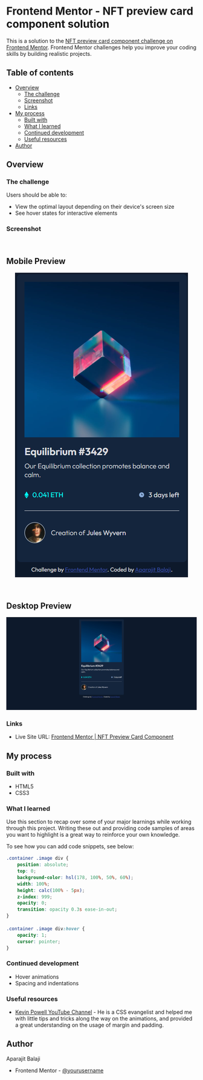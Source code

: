 # Frontend Mentor - NFT preview card component solution

This is a solution to the [NFT preview card component challenge on Frontend Mentor](https://www.frontendmentor.io/challenges/nft-preview-card-component-SbdUL_w0U). Frontend Mentor challenges help you improve your coding skills by building realistic projects. 

## Table of contents

- [Overview](#overview)
  - [The challenge](#the-challenge)
  - [Screenshot](#screenshot)
  - [Links](#links)
- [My process](#my-process)
  - [Built with](#built-with)
  - [What I learned](#what-i-learned)
  - [Continued development](#continued-development)
  - [Useful resources](#useful-resources)
- [Author](#author)

## Overview

### The challenge

Users should be able to:

- View the optimal layout depending on their device's screen size
- See hover states for interactive elements

### Screenshot

<br>
<h2 >Mobile Preview</h2>
<p align="center">
  <img src="https://github.com/aparajitdotbee/nft-preview-card-component/blob/main/final-designs/mobile.png?raw=true" alt="Mobile Preview"/>
</p>
<br>
<h2 >Desktop Preview</h2>
<p align="center">
  <img src="https://github.com/aparajitdotbee/nft-preview-card-component/blob/main/final-designs/desktop.png?raw=true" alt="Mobile Preview"/>
</p>

### Links

- Live Site URL: [Frontend Mentor | NFT Preview Card Component](https://aparajit-nft-preview.netlify.app/)

## My process

### Built with

- HTML5
- CSS3

### What I learned

Use this section to recap over some of your major learnings while working through this project. Writing these out and providing code samples of areas you want to highlight is a great way to reinforce your own knowledge.

To see how you can add code snippets, see below:

```css
.container .image div {
    position: absolute;
    top: 0;
    background-color: hsl(178, 100%, 50%, 60%);
    width: 100%;
    height: calc(100% - 5px);
    z-index: 999;
    opacity: 0;
    transition: opacity 0.3s ease-in-out;
}

.container .image div:hover {
    opacity: 1;
    cursor: pointer;
}
```

### Continued development

- Hover animations
- Spacing and indentations

### Useful resources

- [Kevin Powell YouTube Channel](https://www.youtube.com/channel/UCJZv4d5rbIKd4QHMPkcABCw) - He is a CSS evangelist and helped me with little tips and tricks along the way on the animations, and provided a great understanding on the usage of margin and padding.

## Author

<p>Aparajit Balaji</p>

- Frontend Mentor - [@yourusername](https://www.frontendmentor.io/profile/aparajitdotbee)
